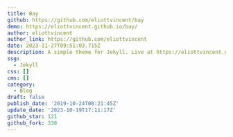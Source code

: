 ```yaml
---
title: Bay
github: https://github.com/eliottvincent/bay
demo: https://eliottvincent.github.io/bay/
author: eliottvincent
author_link: https://github.com/eliottvincent
date: 2023-11-27T09:51:03.715Z
description: A simple theme for Jekyll. Live at https://eliottvincent.github.io/bay/
ssg:
  - Jekyll
css: []
cms: []
category:
  - Blog
draft: false
publish_date: '2019-10-24T08:21:45Z'
update_date: '2023-10-19T17:11:17Z'
github_star: 121
github_fork: 338
---
```


